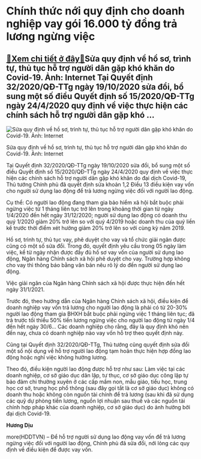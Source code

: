 Chính thức nới quy định cho doanh nghiệp vay gói 16.000 tỷ đồng trả lương ngừng việc
====================================================================================

[:gift:Xem chi tiết ở đây:gift:](https://hddtvn.com/chinh-thuc-noi-quy-dinh-cho-doanh-nghiep-vay-goi-16-000-ty-dong-tra-luong-ngung-viec/)Sửa quy định về hồ sơ, trình tự, thủ tục hỗ trợ người dân gặp khó khăn do Covid-19. Ảnh: Internet Tại Quyết định 32/2020/QĐ-TTg ngày 19/10/2020 sửa đổi, bổ sung một số điều Quyết định số 15/2020/QĐ-TTg ngày 24/4/2020 quy định về việc thực hiện các chính sách hỗ trợ người dân gặp khó …
---------------------------------------------------------------------------------------------------------------------------------------------------------------------------------------------------------------------------------------------------------------------------------------------





![Sửa quy định về hồ sơ, trình tự, thủ tục hỗ trợ người dân gặp khó khăn do Covid-19. Ảnh: Internet](https://haiquanonline.com.vn/stores/news_dataimages/diulth/102020/20/09/in_article/0909_untitled_mlnt-8672329_1252020.jpg?rt=20201020090910 "Sửa quy định về hồ sơ, trình tự, thủ tục hỗ trợ người dân gặp khó khăn do Covid-19. Ảnh: Internet")


Sửa quy định về hồ sơ, trình tự, thủ tục hỗ trợ người dân gặp khó khăn do Covid-19. Ảnh: Internet



Tại Quyết định 32/2020/QĐ-TTg ngày 19/10/2020 sửa đổi, bổ sung một số điều Quyết định số 15/2020/QĐ-TTg ngày 24/4/2020 quy định về việc thực hiện các chính sách hỗ trợ người dân gặp khó khăn do đại dịch Covid-19, Thủ tướng Chính phủ đã quyết định sửa khoản 1,2 Điều 13 điều kiện vay vốn cho người sử dụng lao động để trả lương ngừng việc đối với người lao động.


Cụ thể: Có người lao động đang tham gia bảo hiểm xã hội bắt buộc phải ngừng việc từ 1 tháng liên tục trở lên trong khoảng thời gian từ ngày 1/4/2020 đến hết ngày 31/12/2020; người sử dụng lao động có doanh thu quý 1/2020 giảm 20% trở lên so với quý 4/2019 hoặc doanh thu của quý liền kề trước thời điểm xét hưởng giảm 20% trở lên so với cùng kỳ năm 2019.


Hồ sơ, trình tự, thủ tục vay, phê duyệt cho vay và tổ chức giải ngân được cũng có một số sửa đổi. Trong đó, quyết định yêu cầu trong 05 ngày làm việc, kể từ ngày nhận được đầy đủ hồ sơ vay vốn của người sử dụng lao động, Ngân hàng Chính sách xã hội phê duyệt cho vay. Trường hợp không cho vay thì thông báo bằng văn bản nêu rõ lý do đến người sử dụng lao động.


Việc giải ngân của Ngân hàng Chính sách xã hội được thực hiện đến hết ngày 31/1/2021.


Trước đó, theo hướng dẫn của Ngân hàng Chính sách xã hội, điều kiện để doanh nghiệp vay vốn trả lương cho người lao động là phải có từ 20-30% người lao động tham gia BHXH bắt buộc phải ngừng việc 1 tháng liên tục; đã trả trước tối thiểu 50% tiền lương ngừng việc cho người lao động từ ngày 1/4 đến hết ngày 30/6… Các doanh nghiệp cho rằng, đây là quy định khó nên đến nay, chưa có doanh nghiệp nào vay vốn hỗ trợ theo quyết định này.






Cũng tại Quyết định 32/2020/QĐ-TTg, Thủ tướng cũng quyết định sửa đổi một số nội dụng về hỗ trợ người lao động tạm hoãn thực hiện hợp đồng lao động hoặc nghỉ việc không hưởng lương.


Theo đó, điều kiện người lao động được hỗ trợ như sau: Làm việc tại các doanh nghiệp, cơ sở giáo dục dân lập, tư thục, cơ sở giáo dục công lập tự bảo đảm chi thường xuyên ở các cấp mầm non, mẫu giáo, tiểu học, trung học cơ sở, trung học phổ thông (sau đây gọi tắt là cơ sở giáo dục) không có doanh thu hoặc không còn nguồn tài chính để trả lương (sau khi đã sử dụng các quỹ dự phòng tiền lương, nguồn lợi nhuận sau thuế và các nguồn tài chính hợp pháp khác của doanh nghiệp, cơ sở giáo dục) do ảnh hưởng bởi đại dịch Covid-19.







**Hương Dịu**



more(HDDTVN) – Để hỗ trợ người sử dụng lao động vay vốn để trả lương ngừng việc đối với người lao động, Chính phủ đã sửa đổi, nới lỏng các quy định về điều kiện để được vay vốn.

